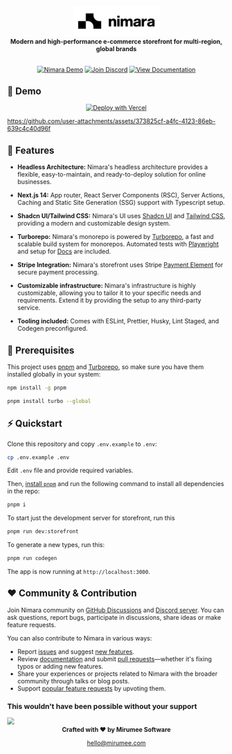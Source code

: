 <div align="center">
  <picture>
    <source media="(prefers-color-scheme: dark)" srcset="apps/docs/images/logo-light.svg">
    <source media="(prefers-color-scheme: light)" srcset="apps/docs/images/logo.svg">
    <img width="200" alt="nimara logo" src="apps/docs/images/logo.svg">
  </picture>
</div>

<div align="center">
  <strong>Modern and high-performance e-commerce storefront for multi-region, global brands</strong>
</div>

<br/>

<div align="center">

[![Nimara Demo](https://img.shields.io/badge/Nimara%20Demo-4CAF50?style=for-the-badge&logo=https://github.com/user-attachments/assets/1cef5626-94f3-4897-be6e-b5d73895b96b&logoWidth=30)](https://demo.nimara.store)
[![Join Discord](https://img.shields.io/badge/Join%20Discord-7289DA?style=for-the-badge&logo=discord&logoColor=white)](https://discord.gg/w4V3PZxGDj)
[![View Documentation](https://img.shields.io/badge/View%20Docs-24292e?style=for-the-badge&logo=github&logoColor=white)](https://nimara-docs.vercel.app/)

</div>

## 🎥 Demo

<div align="center">

[![Deploy with Vercel](https://vercel.com/button)](https://vercel.com/new/clone?repository-url=https%3A%2F%2Fgithub.com%2Fmirumee%2Fnimara-ecommerce&env=NEXT_PUBLIC_DEFAULT_CHANNEL,NEXT_PUBLIC_SALEOR_API_URL,SALEOR_APP_TOKEN,AUTH_SECRET,NEXT_PUBLIC_STRIPE_PUBLIC_KEY,STRIPE_SECRET_KEY,NEXT_PUBLIC_ENVIRONMENT,NEXT_PUBLIC_PAYMENT_APP_ID&project-name=my-nimara-storefront)

</div>

<https://github.com/user-attachments/assets/373825cf-a4fc-4123-86eb-639c4c40d96f>

## 🚀 Features

- **Headless Architecture:** Nimara's headless architecture provides a flexible, easy-to-maintain, and ready-to-deploy solution for online businesses.

- **Next.js 14:** App router, React Server Components (RSC), Server Actions, Caching and Static Site Generation (SSG) support with Typescript setup.

- **Shadcn UI/Tailwind CSS:** Nimara's UI uses [Shadcn UI](https://ui.shadcn.com/) and [Tailwind CSS](https://tailwindcss.com/), providing a modern and customizable design system.

- **Turborepo:** Nimara's monorepo is powered by [Turborepo](https://turbo.build/repo/docs/getting-started/introduction), a fast and scalable build system for monorepos. Automated tests with [Playwright](https://playwright.dev/) and setup for [Docs](https://nextra.site/) are included.

- **Stripe Integration:** Nimara's storefront uses Stripe [Payment Element](https://docs.stripe.com/payments/payment-element) for secure payment processing.

- **Customizable infrastructure:** Nimara's infrastructure is highly customizable, allowing you to tailor it to your specific needs and requirements. Extend it by providing the setup to any third-party service.

- **Tooling included:** Comes with ESLint, Prettier, Husky, Lint Staged, and Codegen preconfigured.

## 🔧 Prerequisites

This project uses [pnpm](https://pnpm.io/installation) and [Turborepo](https://turbo.build/repo/docs/installing), so make sure you have them installed globally in your system:

```bash
npm install -g pnpm
```

```bash
pnpm install turbo --global
```

## ⚡ Quickstart

Clone this repository and copy `.env.example` to `.env`:

```bash
cp .env.example .env
```

Edit `.env` file and provide required variables.

Then, [install `pnpm`](https://pnpm.io/installation) and run the following command to install all dependencies in the repo:

```bash
pnpm i
```

To start just the development server for storefront, run this

```bash
pnpm run dev:storefront
```

To generate a new types, run this:

```bash
pnpm run codegen
```

The app is now running at `http://localhost:3000`.

## ❤️ Community & Contribution

Join Nimara community on [GitHub Discussions](https://github.com/mirumee/nimara-ecommerce/discussions) and [Discord server](https://discord.gg/w4V3PZxGDj). You can ask questions, report bugs, participate in discussions, share ideas or make feature requests.

You can also contribute to Nimara in various ways:

- Report [issues](https://github.com/mirumee/nimara-ecommerce/issues/new?assignees=srinivaspendem%2Cpushya22&labels=%F0%9F%90%9Bbug&projects=&template=--bug-report.yaml&title=%5Bbug%5D%3A+) and suggest [new features](https://github.com/mirumee/nimara-ecommerce/issues/new?assignees=srinivaspendem%2Cpushya22&labels=%E2%9C%A8feature&projects=&template=--feature-request.yaml&title=%5Bfeature%5D%3A+).
- Review [documentation](https://nimara-docs.vercel.app/) and submit [pull requests](https://github.com/mirumee/nimara-ecommerce/pulls)—whether it's fixing typos or adding new features.
- Share your experiences or projects related to Nimara with the broader community through talks or blog posts.
- Support [popular feature requests](https://github.com/mirumee/nimara-ecommerce/issues?q=sort%3Aupdated-desc+is%3Aissue+is%3Aopen) by upvoting them.

### This wouldn't have been possible without your support

<a href="https://github.com/mirumee/nimara-ecommerce/graphs/contributors">
  <img src="https://contrib.rocks/image?repo=mirumee/nimara-ecommerce" />
</a>

<br/>

<div align="center"> <strong>Crafted with ❤️ by Mirumee Software</strong>

[hello@mirumee.com](mailto:hello@mirumee.com)

</div>
